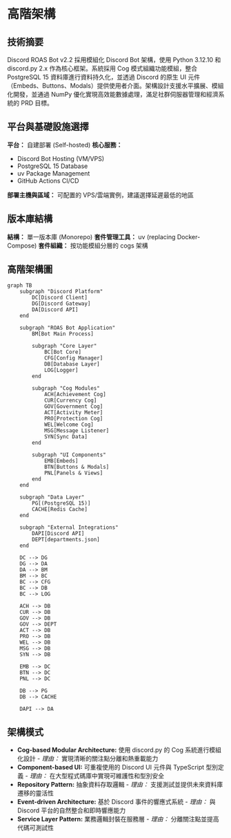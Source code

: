 # 高階架構

## 技術摘要

Discord ROAS Bot v2.2 採用模組化 Discord Bot 架構，使用 Python 3.12.10 和 discord.py 2.x 作為核心框架。系統採用 Cog 模式組織功能模組，整合 PostgreSQL 15 資料庫進行資料持久化，並透過 Discord 的原生 UI 元件（Embeds、Buttons、Modals）提供使用者介面。架構設計支援水平擴展、模組化開發，並通過 NumPy 優化實現高效能數據處理，滿足社群伺服器管理和經濟系統的 PRD 目標。

## 平台與基礎設施選擇

**平台：** 自建部署 (Self-hosted)
**核心服務：** 
- Discord Bot Hosting (VM/VPS)
- PostgreSQL 15 Database
- uv Package Management
- GitHub Actions CI/CD

**部署主機與區域：** 可配置的 VPS/雲端實例，建議選擇延遲最低的地區

## 版本庫結構

**結構：** 單一版本庫 (Monorepo)
**套件管理工具：** uv (replacing Docker-Compose)
**套件組織：** 按功能模組分層的 cogs 架構

## 高階架構圖

```mermaid
graph TB
    subgraph "Discord Platform"
        DC[Discord Client]
        DG[Discord Gateway]
        DA[Discord API]
    end
    
    subgraph "ROAS Bot Application"
        BM[Bot Main Process]
        
        subgraph "Core Layer"
            BC[Bot Core]
            CFG[Config Manager]
            DB[Database Layer]
            LOG[Logger]
        end
        
        subgraph "Cog Modules"
            ACH[Achievement Cog]
            CUR[Currency Cog]
            GOV[Government Cog]
            ACT[Activity Meter]
            PRO[Protection Cog]
            WEL[Welcome Cog]
            MSG[Message Listener]
            SYN[Sync Data]
        end
        
        subgraph "UI Components"
            EMB[Embeds]
            BTN[Buttons & Modals]
            PNL[Panels & Views]
        end
    end
    
    subgraph "Data Layer"
        PG[(PostgreSQL 15)]
        CACHE[Redis Cache]
    end
    
    subgraph "External Integrations"
        DAPI[Discord API]
        DEPT[departments.json]
    end
    
    DC --> DG
    DG --> DA
    DA --> BM
    BM --> BC
    BC --> CFG
    BC --> DB
    BC --> LOG
    
    ACH --> DB
    CUR --> DB
    GOV --> DB
    GOV --> DEPT
    ACT --> DB
    PRO --> DB
    WEL --> DB
    MSG --> DB
    SYN --> DB
    
    EMB --> DC
    BTN --> DC
    PNL --> DC
    
    DB --> PG
    DB --> CACHE
    
    DAPI --> DA
```

## 架構模式

- **Cog-based Modular Architecture:** 使用 discord.py 的 Cog 系統進行模組化設計 - _理由：_ 實現清晰的關注點分離和熱重載能力
- **Component-based UI:** 可重複使用的 Discord UI 元件與 TypeScript 型別定義 - _理由：_ 在大型程式碼庫中實現可維護性和型別安全
- **Repository Pattern:** 抽象資料存取邏輯 - _理由：_ 支援測試並提供未來資料庫遷移的靈活性
- **Event-driven Architecture:** 基於 Discord 事件的響應式系統 - _理由：_ 與 Discord 平台的自然整合和即時響應能力
- **Service Layer Pattern:** 業務邏輯封裝在服務層 - _理由：_ 分離關注點並提高代碼可測試性
